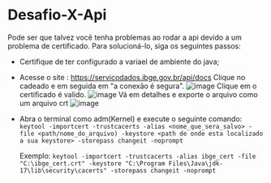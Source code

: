 # Desafio-X-Api


Pode ser que talvez você tenha problemas ao rodar a api devido a um problema de certificado. Para solucioná-lo, siga os seguintes passos:

- Certifique de ter configurado a variael de ambiente do java;
- Acesse o site : https://servicodados.ibge.gov.br/api/docs
 Clique no cadeado e em seguida em "a conexão é segura".
 ![image](https://github.com/alanfranciscos/Desafio-X-Api/assets/74225176/fb1ef632-071b-4532-81df-2162a51a9468)
 Clique em o certificado é valido.
 ![image](https://github.com/alanfranciscos/Desafio-X-Api/assets/74225176/08500d98-38f3-40b7-b2e9-8588d97662af)
 Vá em detalhes e exporte o arquivo como um arquivo crt
 ![image](https://github.com/alanfranciscos/Desafio-X-Api/assets/74225176/568e8be8-137d-4b5b-9747-bd19dd2f33dc)
 
- Abra o terminal como adm(Kernel) e execute o seguinte comando:
  `keytool -importcert -trustcacerts -alias <nome_que_sera_salvo> -file <path/nome_do_arquivo) -keystore <path de onde esta localizado a sua keystore> -storepass changeit -noprompt`

  Exemplo:
  `keytool -importcert -trustcacerts -alias ibge_cert -file "C:\ibge_cert.crt" -keystore "C:\Program Files\Java\jdk-17\lib\security\cacerts" -storepass changeit -noprompt`
 
